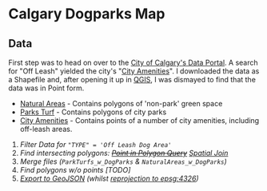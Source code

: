 # Calgary Dogparks Map

## Data

First step was to head on over to the [City of Calgary's Data Portal][calgary-data-portal]. A search for "Off Leash" yielded the city's "[City Amenities][city-amenities]". I downloaded the data as a Shapefile and, after opening it up in [QGIS][qgis], I was dismayed to find that the data was in Point form.

* [Natural Areas][natural-areas] - Contains polygons of 'non-park' green space
* [Parks Turf][parks-turf] - Contains polygons of city parks
* [City Amenities][city-amenities] - Contains points of a number of city amenities, including off-leash areas.


1. _Filter Data for `"TYPE" = 'Off Leash Dog Area'`_
1. _Find intersecting polygons: ~~[Point in Polygon Query][point-in-polygon]~~ [Spatial Join][spatial-joins]_
1. _Merge files (`ParkTurfs_w_DogParks` & `NaturalAreas_w_DogParks`)_
1. _Find polygons w/o points [TODO]_
1. _[Export to GeoJSON][qgis-export] (whilst [reprojection to epsg:4326](http://gis.stackexchange.com/questions/35590/how-to-reproject-a-vector-layer-in-qgis))_


<!-- Data -->
[calgary-data-portal]: https://data.calgary.ca/ "City of Calgary Data Portal"
[city-amenities]: https://data.calgary.ca/OpenData/Pages/DatasetDetails.aspx?DatasetID=PDC0-99999-99999-00201-P(CITYonlineDefault)  "City Amenities"
[parks-turf]: https://data.calgary.ca/OpenData/Pages/DatasetDetails.aspx?DatasetID=PDC0-99999-99999-00307-P(CITYonlineDefault) "Parks Turf"
[natural-areas]: https://data.calgary.ca/OpenData/Pages/DatasetDetails.aspx?DatasetID=PDC0-99999-99999-00306-P(CITYonlineDefault) "Natural Areas"
[qgis]: http://qgis.org/ "QGIS"

<!-- QGIS -->
[point-in-polygon]: http://maps.cga.harvard.edu/qgis/wkshop/pt_in_pgn.php "Point in Polygon Query"
[spatial-joins]: http://www.qgistutorials.com/en/docs/performing_spatial_joins.html "Performing Spatial Joins"
[qgis-export]: http://maps.cga.harvard.edu/qgis/wkshop/export_GIS.php "Export Data in Vector GIS formats"
